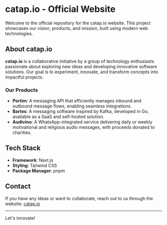 # catap.io - Official Website

Welcome to the official repository for the catap.io website. This project showcases our vision, products, and mission, built using modern web technologies.

## About catap.io

**catap.io** is a collaborative initiative by a group of technology enthusiasts passionate about exploring new ideas and developing innovative software solutions. Our goal is to experiment, innovate, and transform concepts into impactful projects.

### Our Products

- **Portim**: A messaging API that efficiently manages inbound and outbound message flows, enabling seamless integrations.
- **Bartes**: A messaging software inspired by Kafka, developed in Go, available as a SaaS and self-hosted solution.
- **Audivino**: A WhatsApp-integrated service delivering daily or weekly motivational and religious audio messages, with proceeds donated to charities.

## Tech Stack

- **Framework**: Next.js
- **Styling**: Tailwind CSS
- **Package Manager**: pnpm

## Contact

If you have any ideas or want to collaborate, reach out to us through the website: [catap.io](https://catap.io)

---

Let's innovate!
